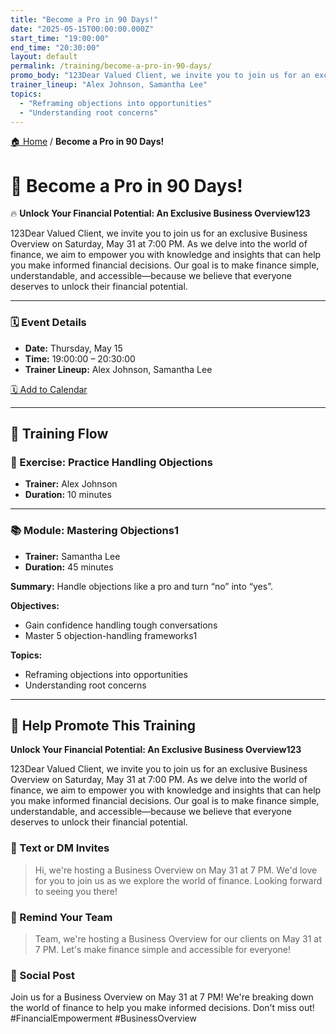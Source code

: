 ```yaml
---
title: "Become a Pro in 90 Days!"
date: "2025-05-15T00:00:00.000Z"
start_time: "19:00:00"
end_time: "20:30:00"
layout: default
permalink: /training/become-a-pro-in-90-days/
promo_body: "123Dear Valued Client, we invite you to join us for an exclusive Business Overview on Saturday, May 31 at 7:00 PM. As we delve into the world of finance, we aim to empower you with knowledge and insights that can help you make informed financial decisions. Our goal is to make finance simple, understandable, and accessible—because we believe that everyone deserves to unlock their financial potential."
trainer_lineup: "Alex Johnson, Samantha Lee"
topics:
  - "Reframing objections into opportunities"
  - "Understanding root concerns"
---
```


[🏠 Home](/training/) / **Become a Pro in 90 Days!**

# 📆 Become a Pro in 90 Days!  
🔥 **Unlock Your Financial Potential: An Exclusive Business Overview123**

123Dear Valued Client, we invite you to join us for an exclusive Business Overview on Saturday, May 31 at 7:00 PM. As we delve into the world of finance, we aim to empower you with knowledge and insights that can help you make informed financial decisions. Our goal is to make finance simple, understandable, and accessible—because we believe that everyone deserves to unlock their financial potential.

---

### 🗓️ Event Details

- **Date:** Thursday, May 15  
- **Time:** 19:00:00 – 20:30:00  
- **Trainer Lineup:** Alex Johnson, Samantha Lee

[🗓️ Add to Calendar](/training/ics/become-a-pro-in-90-days.ics)

---

## 🧩 Training Flow

### 🧪 Exercise: Practice Handling Objections
- **Trainer:** Alex Johnson
- **Duration:** 10 minutes

---

### 📚 Module: Mastering Objections1
- **Trainer:** Samantha Lee
- **Duration:** 45 minutes

**Summary:**
Handle objections like a pro and turn “no” into “yes”.

**Objectives:**
- Gain confidence handling tough conversations
- Master 5 objection-handling frameworks1

**Topics:**
- Reframing objections into opportunities
- Understanding root concerns

---

## 📢 Help Promote This Training

**Unlock Your Financial Potential: An Exclusive Business Overview123**

123Dear Valued Client, we invite you to join us for an exclusive Business Overview on Saturday, May 31 at 7:00 PM. As we delve into the world of finance, we aim to empower you with knowledge and insights that can help you make informed financial decisions. Our goal is to make finance simple, understandable, and accessible—because we believe that everyone deserves to unlock their financial potential.

### 💬 Text or DM Invites  
> Hi, we're hosting a Business Overview on May 31 at 7 PM. We'd love for you to join us as we explore the world of finance. Looking forward to seeing you there!

### 💬 Remind Your Team  
> Team, we're hosting a Business Overview for our clients on May 31 at 7 PM. Let's make finance simple and accessible for everyone!

### 📡 Social Post  
Join us for a Business Overview on May 31 at 7 PM! We're breaking down the world of finance to help you make informed decisions. Don't miss out! #FinancialEmpowerment #BusinessOverview
